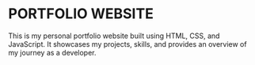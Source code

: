 # PORTFOLIO WEBSITE

This is my personal portfolio website built using HTML, CSS, and JavaScript. It showcases my projects, skills, and provides an overview of my journey as a developer.
